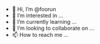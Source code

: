 - 👋 Hi, I’m @foorun
- 👀 I’m interested in ...
- 🌱 I’m currently learning ...
- 💞️ I’m looking to collaborate on ...
- 📫 How to reach me ...

<!---
foorun/foorun is a ✨ special ✨ repository because its `README.md` (this file) appears on your GitHub profile.
You can click the Preview link to take a look at your changes.
--->
